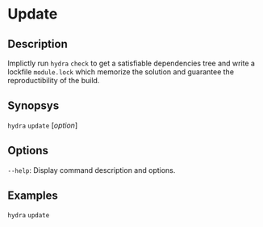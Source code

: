 # Update

## Description

Implictly run `hydra` `check` to get a satisfiable dependencies tree and write a lockfile `module.lock` which memorize the solution and guarantee the reproductibility of the build.

## Synopsys

`hydra` `update` [*option*]

## Options

`--help`: Display command description and options.

## Examples

`hydra` `update`
